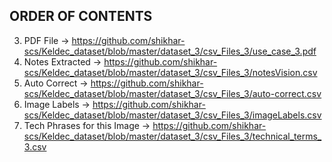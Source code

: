 ## ORDER OF CONTENTS

3. PDF File -> https://github.com/shikhar-scs/Keldec_dataset/blob/master/dataset_3/csv_Files_3/use_case_3.pdf
2. Notes Extracted -> https://github.com/shikhar-scs/Keldec_dataset/blob/master/dataset_3/csv_Files_3/notesVision.csv
3. Auto Correct -> https://github.com/shikhar-scs/Keldec_dataset/blob/master/dataset_3/csv_Files_3/auto-correct.csv
4. Image Labels -> https://github.com/shikhar-scs/Keldec_dataset/blob/master/dataset_3/csv_Files_3/imageLabels.csv
5. Tech Phrases for this Image -> https://github.com/shikhar-scs/Keldec_dataset/blob/master/dataset_3/csv_Files_3/technical_terms_3.csv
